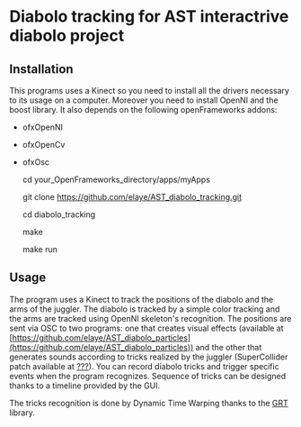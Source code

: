 Diabolo tracking for AST interactrive diabolo project
=====================================================

Installation
------------
This programs uses a Kinect so you need to install all the drivers necessary to its usage on a computer.
Moreover you need to install OpenNI and the boost library.
It also depends on the following openFrameworks addons:

- ofxOpenNI
- ofxOpenCv
- ofxOsc


    cd your_OpenFrameworks_directory/apps/myApps

    git clone https://github.com/elaye/AST_diabolo_tracking.git

    cd diabolo_tracking

    make

    make run

Usage
-----
The program uses a Kinect to track the positions of the diabolo and the arms of the juggler.
The diabolo is tracked by a simple color tracking and the arms are tracked using OpenNI skeleton's recognition.
The positions are sent via OSC to two programs: one that creates visual effects (available at [https://github.com/elaye/AST_diabolo_particles](https://github.com/elaye/AST_diabolo_particles)) and the other that generates sounds according to tricks realized by the juggler (SuperCollider patch available at [???](???)).
You can record diabolo tricks and trigger specific events when the program recognizes.
Sequence of tricks can be designed thanks to a timeline provided by the GUI.

The tricks recognition is done by Dynamic Time Warping thanks to the [GRT](http://www.nickgillian.com/software/grt) library.

